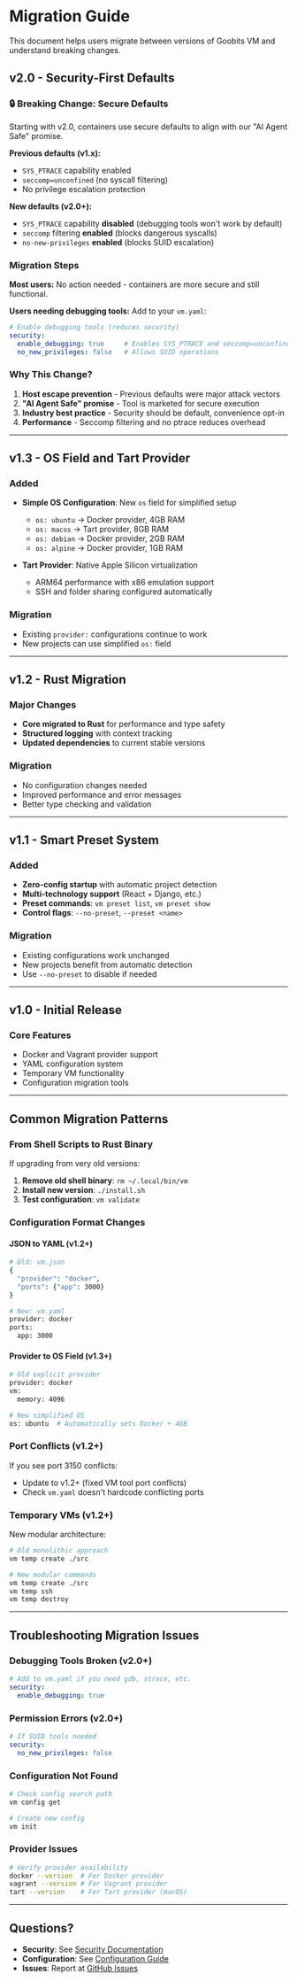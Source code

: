 # Migration Guide

This document helps users migrate between versions of Goobits VM and understand breaking changes.

## v2.0 - Security-First Defaults

### 🔒 Breaking Change: Secure Defaults

Starting with v2.0, containers use secure defaults to align with our "AI Agent Safe" promise.

**Previous defaults (v1.x):**
- `SYS_PTRACE` capability enabled
- `seccomp=unconfined` (no syscall filtering)
- No privilege escalation protection

**New defaults (v2.0+):**
- `SYS_PTRACE` capability **disabled** (debugging tools won't work by default)
- `seccomp` filtering **enabled** (blocks dangerous syscalls)
- `no-new-privileges` **enabled** (blocks SUID escalation)

### Migration Steps

**Most users:** No action needed - containers are more secure and still functional.

**Users needing debugging tools:** Add to your `vm.yaml`:

```yaml
# Enable debugging tools (reduces security)
security:
  enable_debugging: true     # Enables SYS_PTRACE and seccomp=unconfined
  no_new_privileges: false   # Allows SUID operations
```

### Why This Change?

1. **Host escape prevention** - Previous defaults were major attack vectors
2. **"AI Agent Safe" promise** - Tool is marketed for secure execution
3. **Industry best practice** - Security should be default, convenience opt-in
4. **Performance** - Seccomp filtering and no ptrace reduces overhead

---

## v1.3 - OS Field and Tart Provider

### Added
- **Simple OS Configuration**: New `os` field for simplified setup
  - `os: ubuntu` → Docker provider, 4GB RAM
  - `os: macos` → Tart provider, 8GB RAM
  - `os: debian` → Docker provider, 2GB RAM
  - `os: alpine` → Docker provider, 1GB RAM

- **Tart Provider**: Native Apple Silicon virtualization
  - ARM64 performance with x86 emulation support
  - SSH and folder sharing configured automatically

### Migration
- Existing `provider:` configurations continue to work
- New projects can use simplified `os:` field

---

## v1.2 - Rust Migration

### Major Changes
- **Core migrated to Rust** for performance and type safety
- **Structured logging** with context tracking
- **Updated dependencies** to current stable versions

### Migration
- No configuration changes needed
- Improved performance and error messages
- Better type checking and validation

---

## v1.1 - Smart Preset System

### Added
- **Zero-config startup** with automatic project detection
- **Multi-technology support** (React + Django, etc.)
- **Preset commands**: `vm preset list`, `vm preset show`
- **Control flags**: `--no-preset`, `--preset <name>`

### Migration
- Existing configurations work unchanged
- New projects benefit from automatic detection
- Use `--no-preset` to disable if needed

---

## v1.0 - Initial Release

### Core Features
- Docker and Vagrant provider support
- YAML configuration system
- Temporary VM functionality
- Configuration migration tools

---

## Common Migration Patterns

### From Shell Scripts to Rust Binary
If upgrading from very old versions:

1. **Remove old shell binary**: `rm ~/.local/bin/vm`
2. **Install new version**: `./install.sh`
3. **Test configuration**: `vm validate`

### Configuration Format Changes

#### JSON to YAML (v1.2+)
```bash
# Old: vm.json
{
  "provider": "docker",
  "ports": {"app": 3000}
}

# New: vm.yaml
provider: docker
ports:
  app: 3000
```

#### Provider to OS Field (v1.3+)
```bash
# Old explicit provider
provider: docker
vm:
  memory: 4096

# New simplified OS
os: ubuntu  # Automatically sets Docker + 4GB
```

### Port Conflicts (v1.2+)
If you see port 3150 conflicts:
- Update to v1.2+ (fixed VM tool port conflicts)
- Check `vm.yaml` doesn't hardcode conflicting ports

### Temporary VMs (v1.2+)
New modular architecture:
```bash
# Old monolithic approach
vm temp create ./src

# New modular commands
vm temp create ./src
vm temp ssh
vm temp destroy
```

---

## Troubleshooting Migration Issues

### Debugging Tools Broken (v2.0+)
```yaml
# Add to vm.yaml if you need gdb, strace, etc.
security:
  enable_debugging: true
```

### Permission Errors (v2.0+)
```yaml
# If SUID tools needed
security:
  no_new_privileges: false
```

### Configuration Not Found
```bash
# Check config search path
vm config get

# Create new config
vm init
```

### Provider Issues
```bash
# Verify provider availability
docker --version  # For Docker provider
vagrant --version # For Vagrant provider
tart --version    # For Tart provider (macOS)
```

---

## Questions?

- **Security**: See [Security Documentation](docs/user-guide/security.md)
- **Configuration**: See [Configuration Guide](docs/user-guide/configuration.md)
- **Issues**: Report at [GitHub Issues](https://github.com/goobits/vm/issues)